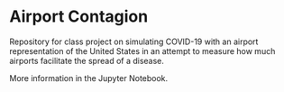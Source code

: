 # Airport Contagion

Repository for class project on simulating COVID-19 with an airport representation of the United States in an attempt to measure how much airports facilitate the spread of a disease.

More information in the Jupyter Notebook.
